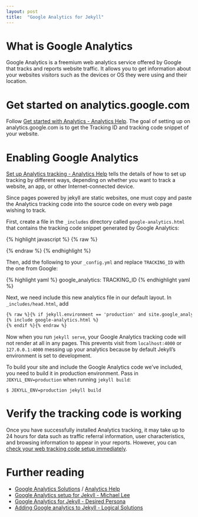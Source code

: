 ```yaml
---
layout: post
title:  "Google Analytics for Jekyll"
---
```


# What is Google Analytics

Google Analytics is a freemium web analytics service offered by Google that tracks and reports website traffic. It allows you to get information about your websites visitors such as the devices or OS they were using and their location.

# Get started on analytics.google.com

Follow [Get started with Analytics - Analytics Help](https://support.google.com/analytics/answer/1008015). The goal of setting up on analytics.google.com is to get the Tracking ID and tracking code snippet of your website.

# Enabling Google Analytics

[Set up Analytics tracking - Analytics Help](https://support.google.com/analytics/answer/1008080) tells the details of how to set up tracking by different ways, depending on whether you want to track a website, an app, or other Internet-connected device.

Since pages powered by jekyll are static websites, one must copy and paste the Analytics tracking code into the source code on every web page wishing to track.

First, create a file in the `_includes` directory called `google-analytics.html` that contains the tracking code snippet generated by Google Analytics:

{% highlight javascript %}
{% raw %}
<script>
  (function(i,s,o,g,r,a,m){i['GoogleAnalyticsObject']=r;i[r]=i[r]||function(){
  (i[r].q=i[r].q||[]).push(arguments)},i[r].l=1*new Date();a=s.createElement(o),
  m=s.getElementsByTagName(o)[0];a.async=1;a.src=g;m.parentNode.insertBefore(a,m)
  })(window,document,'script','https://www.google-analytics.com/analytics.js','ga');

  ga('create', '{{ site.google_analytics }}', 'auto');
  ga('send', 'pageview');

</script>
{% endraw %}
{% endhighlight %}

Then, add the following to your `_config.yml` and replace `TRACKING_ID` with the one from Google:

{% highlight yaml %}
google_analytics: TRACKING_ID
{% endhighlight yaml %}

Next, we need include this new analytics file in our default layout. In `_includes/head.html`, add

```html
{% raw %}{% if jekyll.environment == 'production' and site.google_analytics %}
{% include google-analytics.html %}
{% endif %}{% endraw %}
```

Now when you run `jekyll serve`, your Google Analytics tracking code will not render at all in any pages. This prevents visit from `localhost:4000` or `127.0.0.1:4000` messing up your analytics because by default Jekyll’s environment is set to development.

To build your site and include the Google Analytics code we’ve included, you need to build it in production environment. Pass in `JEKYLL_ENV=production` when running `jekyll build`:

```shell
$ JEKYLL_ENV=production jekyll build
```

# Verify the tracking code is working

Once you have successfully installed Analytics tracking, it may take up to 24 hours for data such as traffic referral information, user characteristics, and browsing information to appear in your reports. However, you can [check your web tracking code setup immediately](https://support.google.com/analytics/answer/1008083).

# Further reading

* [Google Analytics Solutions](https://www.google.com/analytics/) / [Analytics Help](https://support.google.com/analytics)
* [Google Analytics setup for Jekyll - Michael Lee](https://michaelsoolee.com/google-analytics-jekyll/)
* [Google Analytics for Jekyll - Desired Persona](https://desiredpersona.com/google-analytics-jekyll/)
* [Adding Google analytics to Jekyll - Logical Solutions](https://spock.rocks/tech/2016/03/22/add-google-analytics-to-jekyll.html)
